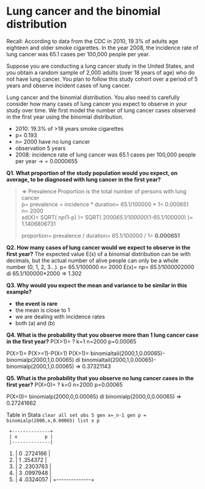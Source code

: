 # Lung cancer and the binomial distribution

Recall: According to data from the CDC in 2010, 19.3% of adults age eighteen and older smoke cigarettes. In the year 2008, the incidence rate of lung cancer was 65.1 cases per 100,000 people per year.

Suppose you are conducting a lung cancer study in the United States, and you obtain a random sample of 2,000 adults (over 18 years of age) who do not have lung cancer. You plan to follow this study cohort over a period of 5 years and observe incident cases of lung cancer.

Lung cancer and the binomial distribution. You also need to carefully consider how many cases of lung cancer you expect to observe in your study over time. We first model the number of lung cancer cases observed in the first year using the binomial distribution.

- 2010: 19.3% of >18 years smoke cigarettes
- p= 0.193
- n= 2000 have no lung cancer
- observation 5 years
- 2008: incidence rate of lung cancer was 65.1 cases per 100,000 people per year -> = 0.0000655

**Q1. What proportion of the study population would you expect, on average, to be diagnosed with lung cancer in the first year?**
	   
>	=> Prevalence Proportion is the total number of persons with lung cancer  
>	p= prevalence = incidence * duration= 65.1/100000 * 1= 0.000651  
>	n= 2000  
>	sd(X)= SQRT( n*p*(1-p) )= SQRT( 2000*65.1/100000*(1-65.1/100000) )= 1.1406806731  
>	  
>	proportion= prevalence / duration= 65.1/100000 / 1= **0.000651**

**Q2. How many cases of lung cancer would we expect to observe in the first year?**
The expected value E(x) of a binomial distribution can be with decimals, but the actual number of alive people can only be a whole number (0, 1, 2, 3...).
p= 65.1/100000
n= 2000
E(x)= n*p= 65.1/100000*2000
di 65.1/100000*2000
=> 1.302

**Q3. Why would you expect the mean and variance to be similar in this example?**
- **the event is rare**
- the mean is close to 1 
- we are dealing with incidence rates 
- both (a) and (b)

**Q4. What is the probability that you observe more than 1 lung cancer case in the first year?**
P(X>1)= ?
k=1
n=2000
p=0.00065

P(X>1)= P(X>=1)-P(X=1)
P(X>1)= binomialtail(2000,1,0.00065)-binomialp(2000,1,0.00065)
di binomialtail(2000,1,0.00065)-binomialp(2000,1,0.00065)
=> 0.37321143


**Q5. What is the probability that you observe no lung cancer cases in the first year?**
P(X=0)= ?
k=0
n=2000
p=0.00065

P(X=0)= binomialp(2000,0,0.00065)
di binomialp(2000,0,0.00065)
=> 0.27241662

Table in Stata
`clear all
set obs 5
gen x=_n-1
gen p = binomialp(2000,x,0.00065)
list x p`

     +--------------+
     | x          p |
     |--------------|
  1. | 0   .2724166 |
  2. | 1    .354372 |
  3. | 2   .2303763 |
  4. | 3   .0997948 |
  5. | 4   .0324057 |
     +--------------+



